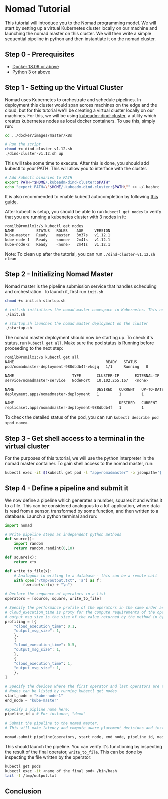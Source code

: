# Nomad Tutorial
This tutorial will introduce you to the Nomad programming model. We will start by setting up a virtual Kubernetes cluster locally on our machine and launching the nomad master on this cluster. We will then write a simple sequential pipeline in python and then instantiate it on the nomad cluster.

## Step 0 - Prerequisites
* [Docker 18.09 or above](https://docs.docker.com/install/)
* Python 3 or above

<!---## Step 1 - Launch the Tutorial Container
We will be running this tutorial inside a docker container which has nomad dependencies pre-installed. To launch the container, run:
```bash
chmod +x run_tutorial.sh
./run_tutorial.sh
```
This should pull the latest tutorial image and launch the container.
-->

## Step 1 - Setting up the Virtual Cluster
Nomad uses Kubernetes to orchestrate and schedule pipelines. In deployment this cluster would span across machines on the edge and the cloud, but for this tutorial we'll be creating a virtual cluster locally on our machines. For this, we will be using [kubeadm-dind-cluster](https://github.com/kubernetes-sigs/kubeadm-dind-cluster), a utility which creates kubernetes nodes as local docker containers. To use this, simply run:
```bash
cd ../docker/images/master/k8s

# Run the script
chmod +x dind-cluster-v1.12.sh
./dind-cluster-v1.12.sh up
```

This will take some time to execute. After this is done, you should add kubectl to your PATH. This will allow you to interface with the cluster.

```bash
# Add kubectl binaries to PATH
export PATH="$HOME/.kubeadm-dind-cluster:$PATH"
echo "export PATH=\"$HOME/.kubeadm-dind-cluster:$PATH\"" >> ~/.bashrc
```

It is also recommended to enable kubectl autocompletion by following [this guide](https://kubernetes.io/docs/tasks/tools/install-kubectl/#enabling-shell-autocompletion).

 After kubectl is setup, you should be able to run `kubectl get nodes` to verify that you are running a kubenetes cluster with 3 nodes in it:
```bash
romilb@romilx1:/$ kubectl get nodes
NAME          STATUS   ROLES    AGE     VERSION
kube-master   Ready    master   3m37s   v1.12.1
kube-node-1   Ready    <none>   2m41s   v1.12.1
kube-node-2   Ready    <none>   2m41s   v1.12.1
```

Note: To clean up after the tutorial, you can run `./dind-cluster-v1.12.sh clean`

## Step 2 - Initializing Nomad Master
Nomad master is the pipeline submission service that handles scheduling and orchestration. To launch it, first run `init.sh`
```bash
chmod +x init.sh startup.sh

# init.sh initializes the nomad master namespace in Kubernetes. This needs to be run everytime a new kuberenetes cluster is used.
./init.sh

# startup.sh launches the nomad master deployment on the cluster
./startup.sh
```

The nomad master deployment should now be starting up. To check it's status, run `kubectl get all`. Make sure the pod status is Running before proceeding to the next step:
```bash
romilb@romilx1:/$ kubectl get all
NAME                                         READY   STATUS              RESTARTS   AGE
pod/nomadmaster-deployment-988dbdb4f-vkqjq   1/1     Running   0          55s

NAME                          TYPE       CLUSTER-IP       EXTERNAL-IP   PORT(S)                           AGE
service/nomadmaster-service   NodePort   10.102.255.167   <none>        31000:31000/TCP,30000:30000/TCP   55s

NAME                                     DESIRED   CURRENT   UP-TO-DATE   AVAILABLE   AGE
deployment.apps/nomadmaster-deployment   1         1         1            0           55s

NAME                                               DESIRED   CURRENT   READY   AGE
replicaset.apps/nomadmaster-deployment-988dbdb4f   1         1         0       55s
```

To check the detailed status of the pod, you can run `kubectl describe pod <pod name>`.

## Step 3 - Get shell access to a terminal in the virtual cluster

For the purposes of this tutorial, we will use the python interpreter in the nomad master container. To gain shell access to the nomad master, run:
```bash
kubectl exec -it $(kubectl get pod -l "app=nomadmaster" -o jsonpath='{.items[0].metadata.name}') -- bash
```


## Step 4 - Define a pipeline and submit it
We now define a pipeline which generates a number, squares it and writes it to a file. This can be considered analogous to a IoT application, where data is read from a sensor, transformed by some function, and then written to a database. Launch a python terminal and run:
```python
import nomad

# Write pipeline steps as independent python methods
def source():
    import random
    return random.randint(0,10)

def square(x):
    return x*x

def write_to_file(x):
    # Analogous to writing to a database - this can be a remote call
    with open("/tmp/output.txt", 'a') as f:
        f.write(str(x) + "\n")

# Declare the sequence of operators in a list
operators = [source, square, write_to_file]

# Specify the performance profile of the operators in the same order as operators if you do not want automatic profiling.
# cloud_execution_time is proxy for the compute requirements of the operator, defined as the time taken in seconds to run the operator on the most powerful machine in the cluster.
# output_msg_size is the size of the value returned by the method in bytes.
profiling = [{
    "cloud_execution_time": 0.1,
    "output_msg_size": 1,
    },
    {
    "cloud_execution_time": 0.5,
    "output_msg_size": 1,
    },
    {
    "cloud_execution_time": 1,
    "output_msg_size": 1,
    },
]

# Specify the devices where the first operator and last operators are to be placed.
# Nodes can be listed by running kubectl get nodes
start_node = "kube-node-1"
end_node = "kube-master"

#Specify a pipline name here:
pipeline_id = # For instance, "demo"
 
# Submit the pipeline to the nomad master.
# This will make latency and compute aware placement decisions and instantiate the pipeline.

nomad.submit_pipeline(operators, start_node, end_node, pipeline_id, master_ip = "http://127.0.0.1:30000", profile=profiling)
```

This should launch the pipeline. You can verify it's functioning by inspecting the result of the final operator, `write_to_file`. This can be done by inspecting the file written by the operator:

```bash
kubectl get pods
kubectl exec -it <name of the final pod> /bin/bash
tail -f /tmp/output.txt
```

## Conclusion